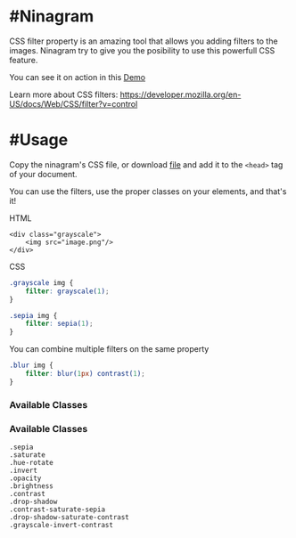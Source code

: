 #Ninagram
==========
CSS filter property is an amazing tool that allows you adding filters to the images. Ninagram try to give you the posibility to use this powerfull CSS feature.

You can see it on action in this [Demo](https://ninaiskel.github.io/Ninagram/)

Learn more about CSS filters:
https://developer.mozilla.org/en-US/docs/Web/CSS/filter?v=control

#Usage
==========
Copy the ninagram's CSS file, or download [file](https://github.com/ninaiskel/Ninagram/blob/master/app/css/ninagram.css)  and add it to the `<head>` tag of your document.

You can use the filters, use the proper classes on your elements, and that's it!

HTML
```
<div class="grayscale">
    <img src="image.png"/>
</div>
```

CSS

```css
.grayscale img {
    filter: grayscale(1); 
}

.sepia img {
    filter: sepia(1); 
}
```

You can combine multiple filters on the same property
```css
.blur img {
    filter: blur(1px) contrast(1);
}
```

### Available Classes

### Available Classes
```.grayscale
.sepia
.saturate
.hue-rotate
.invert
.opacity
.brightness 
.contrast
.drop-shadow
.contrast-saturate-sepia
.drop-shadow-saturate-contrast
.grayscale-invert-contrast
```
